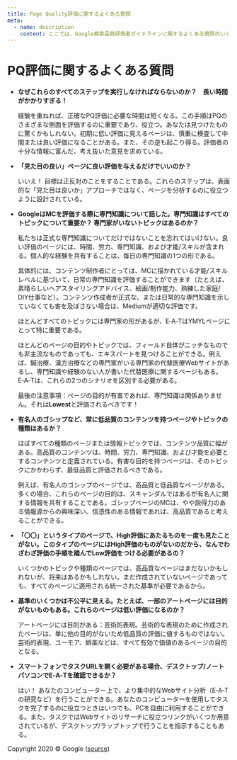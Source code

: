 ```yaml
---
title: Page Quality評価に関するよくある質問
meta:
  - name: description
    content: ここでは、Google検索品質評価者ガイドラインに関するよくある質問のいくつかを読むことができます。
---
```


# PQ評価に関するよくある質問

- **なぜこれらのすべてのステップを実行しなければならないのか？　長い時間がかかりすぎる！**

  経験を重ねれば、正確なPQ評価に必要な時間は短くなる。この手順はPQのさまざまな側面を評価するのに重要であり、役立つ。あなたは見つけたものに驚くかもしれない。初期に低い評価に見えるページは、慎重に検査して中間または良い評価になることがある。また、その逆も起こり得る。評価者の十分な情報に富んだ、考え抜いた意見を求めている。

- **「見た目の良い」ページに良い評価を与えるだけでいいのか？**

  いいえ！ 目標は正反対のことをすることである。これらのステップは、表面的な「見た目は良いか」アプローチではなく、ページを分析するのに役立つように設計されている。

- **GoogleはMCを評価する際に専門知識について話した。専門知識はすべてのトピックについて重要か？ 専門家がいないトピックはあるのか？**

  私たちは正式な専門知識についてだけではないことを忘れてはいけない。良い評価のページには、時間、労力、専門知識、および才能/スキルが含まれる。個人的な経験を共有することは、毎日の専門知識の1つの形である。

  具体的には、コンテンツ制作者にとっては、MCに描かれている才能/スキルレベルに基づいて、日常の専門知識を評価することができます（たとえば、素晴らしいヘアスタイリングアドバイス、絵画/制作能力、熟練した家庭/ DIY仕事など）。コンテンツ作成者が正式な、または日常的な専門知識を示していなくても害を及ぼさない場合は、Mediumが適切な評価です。

  ほとんどすべてのトピックには専門家の形があるが、E‑A‑TはYMYLページにとって特に重要である。

  ほとんどのページの目的やトピックでは、フィールド自体がニッチなものでも非主流なものであっても、エキスパートを見つけることができる。例えば、鍼治療、漢方治療などの専門家がいる専門家の代替医療Webサイトがあるし、専門知識や経験のない人が書いた代替医療に関するページもある。E‑A‑Tは、これらの2つのシナリオを区別する必要がある。

  最後の注意事項：ページの目的が有害であれば、専門知識は関係ありません。それは**Lowest**と評価されるべきです！

- **有名人のゴシップなど、常に低品質のコンテンツを持つページやトピックの種類はあるか？**

  ほぼすべての種類のページまたは情報トピックでは、コンテンツ品質に幅がある。高品質のコンテンツは、時間、労力、専門知識、および才能を必要とするコンテンツと定義されている。有害な目的を持つページは、そのトピックにかかわらず、最低品質と評価されるべきである。

  例えば、有名人のゴシップのページでは、高品質と低品質なページがある。多くの場合、これらのページの目的は、スキャンダルではあるが有名人に関する情報を共有することである。ゴシップページのMCは、やや説得力のある情報源からの興味深い、信憑性のある情報であれば、高品質であると考えることができる。

- **「〇〇」というタイプのページで、High評価にあたるものを一度も見たことがない。このタイプのページにはHigh評価のものがないのだから、なんでわざわざ評価の手順を踏んでLow評価をつける必要があるの？**

  いくつかのトピックや種類のページでは、高品質なページはまだないかもしれないが、将来はあるかもしれない。まだ作成されていないページであっても、すべてのページに適用される統一された基準が必要であるから。

- **基準のいくつかは不公平に見える。たとえば、一部のアートページには目的がないものもある。これらのページは低い評価になるのか？**

  アートページには目的がある：芸術的表現。芸術的な表現のために作成されたページは、単に他の目的がないため低品質の評価に値するものではない。芸術的表現、ユーモア、娯楽などは、すべて有効で価値のあるページの目的となる。

- **スマートフォンでタスクURLを開く必要がある場合、デスクトップ/ノートパソコンでE‑A‑Tを確認できるか？**

  はい！ あなたのコンピューター上で、より集中的なWebサイト分析（E‑A‑Tの研究など）を行うことができる。あなたのコンピューターを使用してタスクを完了するのに役立つときはいつでも、PCを自由に利用することができる。また、タスクではWebサイトのリサーチに役立つリンクがいくつか用意されているが、デスクトップ/ラップトップで行うことを指示することもある。

<div class="source">
Copyright 2020 © Google (<a href="https://static.googleusercontent.com/media/guidelines.raterhub.com///searchqualityevaluatorguidelines.pdf">source</a>)
</div>
